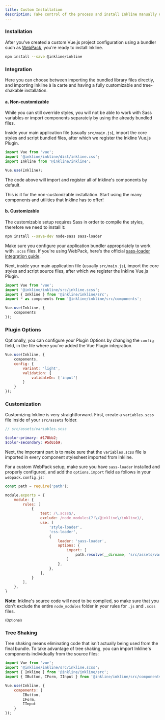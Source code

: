 ```yaml
---
title: Custom Installation
description: Take control of the process and install Inkline manually using an application bundler of your choice. 
---
```


### Installation

After you've created a custom Vue.js project configuration using a bundler such as <a href="https://webpack.js.org" rel="nofollow">WebPack</a>, you're ready to install Inkline. 

~~~bash
npm install --save @inkline/inkline
~~~

### Integration
Here you can choose between importing the bundled library files directly, and importing Inkline à la carte and having a fully customizable and tree-shakable installation. 

#### a. Non-customizable
While you can still override styles, you will not be able to work with Sass variables or import components separately by using the already bundled files.

Inside your main application file (usually `src/main.js`), import the core styles and script bundled files, after which we register the Inkline Vue.js Plugin. 

~~~js
import Vue from 'vue';
import '@inkline/inkline/dist/inkline.css';
import Inkline from '@inkline/inkline';

Vue.use(Inkline);
~~~

The code above will import and register all of Inkline's components by default. 

This is it for the non-customizable installation. Start using the many components and utilities that Inkline has to offer!

#### b. Customizable
The customizable setup requires Sass in order to compile the styles, therefore we need to install it:

~~~bash
npm install --save-dev node-sass sass-loader
~~~

Make sure you configure your application bundler appropriately to work with `.scss` files. If you're using WebPack, here's the official <a href="https://webpack.js.org/loaders/sass-loader/" rel="nofollow">sass-loader integration guide</a>.

Next, inside your main application file (usually `src/main.js`), import the core styles and script source files, after which we register the Inkline Vue.js Plugin.

~~~js
import Vue from 'vue';
import '@inkline/inkline/src/inkline.scss';
import { Inkline } from '@inkline/inkline/src';
import * as components from '@inkline/inkline/src/components';

Vue.use(Inkline, { 
    components
});
~~~

### Plugin Options
Optionally, you can configure your <nuxt-link :to="{ name: 'docs-introduction-plugin-options' }">Plugin Options</nuxt-link> by changing the `config` field, in the file where you've added the Vue Plugin integration.

~~~js
Vue.use(Inkline, {
    components,
    config: {
        variant: 'light',
        validation: {
            validateOn: ['input']      
        }
    }
});
~~~

### Customization
Customizing Inkline is very straightforward. First, create a `variables.scss` file inside of your `src/assets` folder. 

~~~scss
// src/assets/variables.scss

$color-primary: #178bb2;
$color-secondary: #5d65b9;
~~~

Next, the important part is to make sure that the `variables.scss` file is imported in every component stylesheet imported from Inkline. 

For a custom WebPack setup, make sure you have `sass-loader` installed and properly configured, and add the `options.import` field as follows in your `webpack.config.js`:

~~~js
const path = require('path');

module.exports = {
    module: {
        rules: [
            {
                test: /\.scss$/,
                exclude: /node_modules(?!\/@inkline\/inkline)/,
                use: [
                    'style-loader',
                    'css-loader',
                    {
                        loader: 'sass-loader',
                        options: {
                            import: [
                                path.resolve(__dirname, 'src/assets/variables.scss')
                            ]
                        },
                    },
                ],
            }
        ],
    },
}
~~~

**Note:** Inkline's source code will need to be compiled, so make sure that you don't exclude the entire `node_modules` folder in your rules for `.js` and `.scss` files.

<small class="_float-left _text-muted">(Optional)</small>
### Tree Shaking
Tree shaking means eliminating code that isn’t actually being used from the final bundle. To take advantage of tree shaking, you can import Inkline's components individually from the source files:

~~~js
import Vue from 'vue';
import '@inkline/inkline/src/inkline.scss';
import { Inkline } from '@inkline/inkline/src';
import { IButton, IForm, IInput } from '@inkline/inkline/src/components';

Vue.use(Inkline, {
    components: {
        IButton,
        IForm,
        IInput
    }
});
~~~


